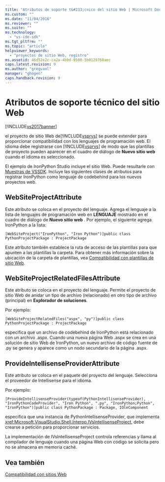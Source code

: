 ```yaml
---
title: "Atributos de soporte t&#233;cnico del sitio Web | Microsoft Docs"
ms.custom: ""
ms.date: "11/04/2016"
ms.reviewer: ""
ms.suite: ""
ms.technology: 
  - "vs-ide-sdk"
ms.tgt_pltfrm: ""
ms.topic: "article"
helpviewer_keywords: 
  - "proyectos de sitio Web, registro"
ms.assetid: 46d52e2c-ca2a-4bbd-8500-5b0129768aec
caps.latest.revision: 9
ms.author: "gregvanl"
manager: "ghogen"
caps.handback.revision: 9
---
```

# Atributos de soporte t&#233;cnico del sitio Web
[!INCLUDE[vs2017banner](../../code-quality/includes/vs2017banner.md)]

el proyecto de sitio Web de[!INCLUDE[vsprvs](../../code-quality/includes/vsprvs_md.md)] se puede extender para proporcionar compatibilidad con los lenguajes de programación web.  El idioma debe registrarse con [!INCLUDE[vsprvs](../../code-quality/includes/vsprvs_md.md)] de modo que las plantillas de proyecto pueden aparecer en el cuadro de diálogo de **Nuevo sitio web** cuando el idioma es seleccionado.  
  
 El ejemplo de IronPython Studio incluye el sitio Web.  Puede resultarle con [Muestras de VSSDK](../../misc/vssdk-samples.md).  Incluye las siguientes clases de atributos para registrar IronPython como lenguaje de codebehind para los nuevos proyectos web.  
  
## WebSiteProjectAttribute  
 Este atributo se coloca en el proyecto del lenguaje.  Agrega el lenguaje a la lista de lenguajes de programación web en **LENGUAJE** mostrado en el cuadro de diálogo de **Nuevo sitio web** .  Por ejemplo, el siguiente agrega IronPython a la lista:  
  
```  
[WebSiteProject("IronPython", "Iron Python")]public class PythonProjectPackage : ProjectPackage  
```  
  
 Este atributo también establece la ruta de acceso de las plantillas para que apunten a las plantillas la carpeta.  Para obtener más información sobre la ubicación de la carpeta de plantillas, vea [Compatibilidad con plantillas de sitio Web](../../extensibility/internals/web-site-support-templates.md).  
  
## WebSiteProjectRelatedFilesAttribute  
 Este atributo se coloca en el proyecto del lenguaje.  Permite el proyecto de sitio Web de anidar un tipo de archivo \(relacionado\) en otro tipo de archivo \(principal\) en **Explorador de soluciones**.  
  
 Por ejemplo:  
  
```  
[WebSiteProjectRelatedFiles("aspx", "py")]public class PythonProjectPackage : ProjectPackage  
```  
  
 especifica que un archivo de codebehind de IronPython está relacionado con un archivo .aspx.  Cuando una nueva página Web .aspx se crea en una solución de sitio Web de IronPython, un nuevo archivo de código fuente de .py se genera y aparece como un nodo secundario de la página .aspx.  
  
## ProvideIntellisenseProviderAttribute  
 Este atributo se coloca en el paquete del proyecto del lenguaje.  Selecciona el proveedor de Intellisense para el idioma.  
  
 Por ejemplo:  
  
```  
[ProvideIntellisenseProvider(typeof(PythonIntellisenseProvider), "IronPythonCodeProvider", "Iron Python", ".py", "IronPython;Python", "IronPython")]public class PythonPackage : Package, IOleComponent  
```  
  
 especifica que una instancia de PythonIntellisenseProvider, que implementa <xref:Microsoft.VisualStudio.Shell.Interop.IVsIntellisenseProject>, debe crearse a petición para proporcionar servicios.  
  
 La implementación de IVsIntellisenseProject controla referencias y llama al compilador de lenguaje cuando una página Web con código se solicita pero no se almacena en memoria caché.  
  
## Vea también  
 [Compatibilidad con sitios Web](../../extensibility/internals/web-site-support.md)